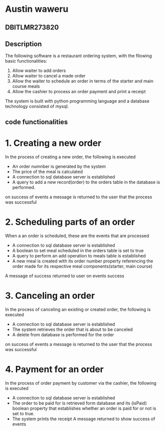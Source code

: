 # Austin waweru

## DBITLMR273820

## Description
The following software is a restaurant ordering system, with the fllowing basic functionalities:

1. Allow waiter to add orders
2. Allow waiter to cancel a made order
3. Allow the waiter to schedule an order in terms of the starter and main course meals
4. Allow the cashier to process an order payment and print a receipt

The system is built with python programming language and a database technology consisted of
mysql.

## code functionalities

# 1. Creating a new order
In the process of creating a new order, the following is executed 
* An order numnber is generated by the system
* The price of the meal is calculated
* A connection to sql database server is established
* A query to add a new record(order) to the orders table in the database is performed.

on success of events a message is returned to the user that the process was successful


# 2. Scheduling parts of an order

When a an order is scheduled, these are the events that are processed

* A connection to sql database server is established
* A boolean to set meal scheduled in the orders table is set to true
* A query to perform an add operation to meals table is established
* A new meal is created with its order number property referencing the order made for its
respective meal components(starter, main course)

A message of success returned to user on events success

# 3.  Canceling an order

In the process of canceling an existing or created order, the following is executed
* A connection to sql database server is established
* The system retrieves the order that is about to be canceled
* A delete from database is performed for the order

on success of events a message is returned to the user that the process was successful

# 4.  Payment for an order

In the process of order payment by customer via the cashier, the following is executed
* A connection to sql database server is established
* The order to be paid for is retrieved form database and its (isPaid) boolean property that establishes whether an order is paid for or not is set to true.
* The system prints the receipt 
 A message returned to show success of events
